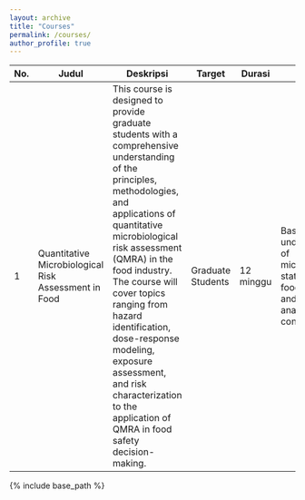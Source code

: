 ```yaml
---
layout: archive
title: "Courses"
permalink: /courses/
author_profile: true
---
```


<table>
  <thead>
    <tr>
      <th>No.</th>
      <th>Judul</th>
      <th>Deskripsi</th>
      <th>Target</th>
      <th>Durasi</th>
      <th>Syarat</th>      
    </tr></thead>
    <tbody>
      <tr>
        <td>1</td>
        <td>Quantitative Microbiological Risk Assessment in Food</td>
        <td>This course is designed to provide graduate students with a comprehensive understanding of the principles, methodologies, and applications of quantitative microbiological risk assessment (QMRA) in the food industry. The course will cover topics ranging from hazard identification, dose-response modeling, exposure assessment, and risk characterization to the application of QMRA in food safety decision-making.</td>
        <td>Graduate Students</td>
        <td>12 minggu</td>
        <td>Basic understanding of microbiology, statistics, food safety, and risk analysis concepts</td>
      </tr>
    </tbody>
</table>
{% include base_path %}


